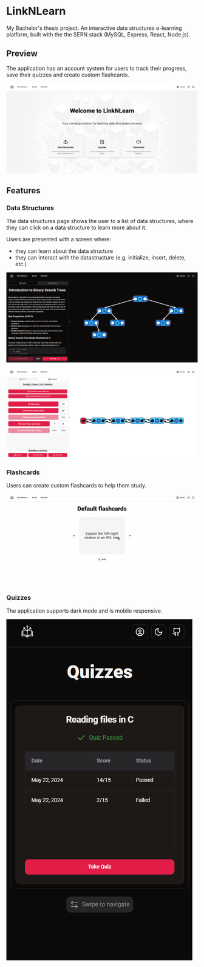 # LinkNLearn

My Bachelor's thesis project. An interactive data structures e-learning platform, built with the the SERN stack (MySQL, Express, React, Node.js).

## Preview

The application has an account system for users to track their progress, save their quizzes and create custom flashcards.

![LinkNLearn homepage](./frontend/previews/homepage.png)

## Features

### Data Structures

The data structures page shows the user to a list of data structures, where they can click on a data structure to learn more about it.

Users are presented with a screen where:

- they can learn about the data structure
- they can interact with the datastructure (e.g. initialize, insert, delete, etc.)

![Data structures page - Learn tab](./frontend/previews/bstlearn.png)

![Data structures page - Sandbox tab](./frontend/previews/sllsandbox.png)

### Flashcards

Users can create custom flashcards to help them study.

![Flashcards page](./frontend/previews/flashcards.gif)

### Quizzes

The application supports dark mode and is mobile responsive.

![Quizzes page](./frontend/previews/quizzes.png)

